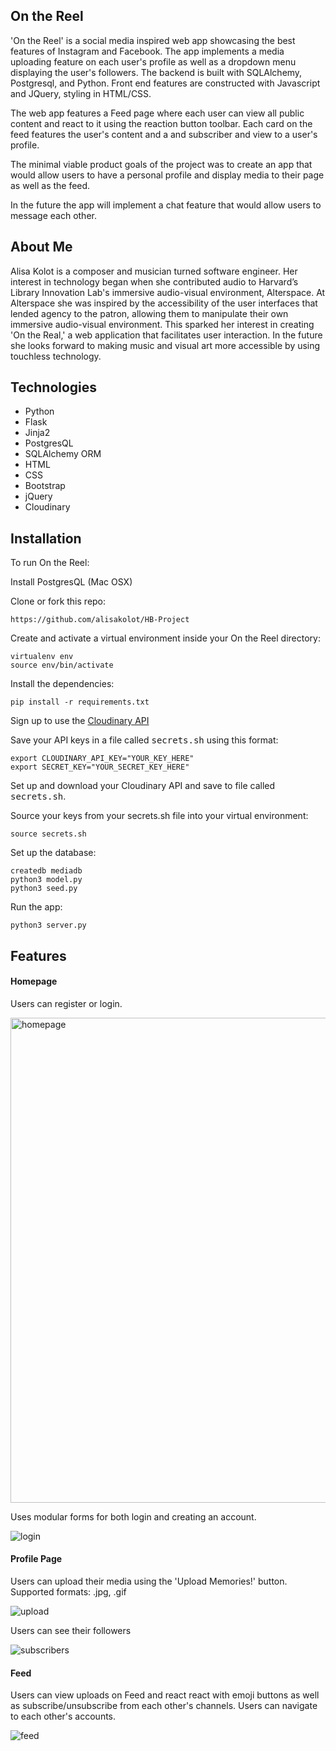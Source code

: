 ## On the Reel

'On the Reel' is a social media inspired web app showcasing the best features of Instagram and Facebook. 
The app implements a media uploading feature on each user's profile as well as a dropdown menu displaying the 
user's followers. The backend is built with SQLAlchemy, Postgresql, and Python. Front end features are constructed with Javascript and JQuery, 
styling in HTML/CSS. 

The web app features a Feed page where each user can view all public content and react to it using the 
reaction button toolbar. Each card on the feed features the user's content and a 
and subscriber and view to a user's profile. 

The minimal viable product goals of the project was to create an app that would allow users to have a personal profile 
and display media to their page as well as the feed. 

In the future the app will implement a chat feature that would allow users to message each other. 

## About Me

Alisa Kolot is a composer and musician turned software engineer. Her interest in technology began when she contributed audio to Harvard’s Library Innovation Lab's immersive audio-visual environment, Alterspace. At Alterspace she was inspired by the accessibility of the user interfaces that lended agency to the patron, allowing them to manipulate their own immersive audio-visual environment. This sparked her interest in creating 'On the Real,' a web application that facilitates user interaction. In the future she looks forward to making music and visual art more accessible by using touchless technology. 


## <a name="tech-stack"></a>Technologies
* Python
* Flask
* Jinja2
* PostgresQL
* SQLAlchemy ORM
* HTML
* CSS
* Bootstrap
* jQuery
* Cloudinary

## <a name="installation"></a>Installation
To run On the Reel:

Install PostgresQL (Mac OSX)

Clone or fork this repo:
```
https://github.com/alisakolot/HB-Project
```

Create and activate a virtual environment inside your On the Reel directory:
```
virtualenv env
source env/bin/activate
```

Install the dependencies:
```
pip install -r requirements.txt
```

Sign up to use the [Cloudinary API](https://cloudinary.com/)

Save your API keys in a file called <kbd>secrets.sh</kbd> using this format:

```
export CLOUDINARY_API_KEY="YOUR_KEY_HERE"
export SECRET_KEY="YOUR_SECRET_KEY_HERE"
```

Set up and download your Cloudinary API and save to file called <kbd>secrets.sh</kbd>.

Source your keys from your secrets.sh file into your virtual environment:

```
source secrets.sh
```

Set up the database:

```
createdb mediadb
python3 model.py
python3 seed.py
```

Run the app:

```
python3 server.py
```


## <a name="features"></a>Features

#### Homepage

Users can register or login. 

<img width="776" alt="homepage" src="https://user-images.githubusercontent.com/68030340/93289910-27f12100-f7a5-11ea-9b42-39a7194aeb78.png">

Uses modular forms for both login and creating an account. 

![login](https://user-images.githubusercontent.com/68030340/93289860-0859f880-f7a5-11ea-81a3-e2ed0c3f6e92.gif)


#### Profile Page
Users can upload their media using the 'Upload Memories!' button. Supported formats: .jpg, .gif

![upload](https://user-images.githubusercontent.com/68030340/93290149-b1a0ee80-f7a5-11ea-88cd-17f2edf0c1c4.gif)

Users can see their followers

![subscribers](https://user-images.githubusercontent.com/68030340/93289978-4b1bd080-f7a5-11ea-9a0f-369420db91e8.gif)





#### Feed
Users can view uploads on Feed and react react with emoji buttons as well as subscribe/unsubscribe from each other's channels. Users can navigate to each other's accounts. 

![feed](https://user-images.githubusercontent.com/68030340/93290035-6edf1680-f7a5-11ea-8668-d2c3152f6c08.gif)









